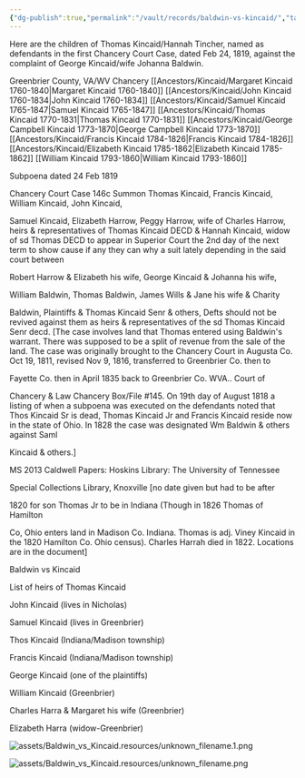```yaml
---
{"dg-publish":true,"permalink":"/vault/records/baldwin-vs-kincaid/","tags":["Thomas-Kincaid","Samuel-Kincaid","John-Kincaid","Hannah-Tincher"]}
---
```


Here are the children of Thomas Kincaid/Hannah Tincher, named as defendants in the first Chancery Court Case, dated Feb 24, 1819, against the complaint of George Kincaid/wife Johanna Baldwin.

Greenbrier County, VA/WV
Chancery
[[Ancestors/Kincaid/Margaret Kincaid 1760-1840\|Margaret Kincaid 1760-1840]]
[[Ancestors/Kincaid/John Kincaid 1760-1834\|John Kincaid 1760-1834]]
[[Ancestors/Kincaid/Samuel Kincaid 1765-1847\|Samuel Kincaid 1765-1847]]
[[Ancestors/Kincaid/Thomas Kincaid 1770-1831\|Thomas Kincaid 1770-1831]]
[[Ancestors/Kincaid/George Campbell Kincaid 1773-1870\|George Campbell Kincaid 1773-1870]]
[[Ancestors/Kincaid/Francis Kincaid 1784-1826\|Francis Kincaid 1784-1826]]
[[Ancestors/Kincaid/Elizabeth Kincaid 1785-1862\|Elizabeth Kincaid 1785-1862]]
[[William Kincaid 1793-1860\|William Kincaid 1793-1860]]


Subpoena dated 24 Feb 1819

Chancery Court Case 146c
Summon Thomas Kincaid, Francis Kincaid, William Kincaid, John Kincaid,

Samuel Kincaid, Elizabeth Harrow, Peggy Harrow, wife of Charles Harrow, heirs & representatives of Thomas Kincaid DECD & Hannah Kincaid, widow of sd Thomas DECD to appear in Superior Court the 2nd day of the next term to show cause if any they can why a suit lately depending in the said court between

Robert Harrow & Elizabeth his wife, George Kincaid & Johanna his wife,

William Baldwin, Thomas Baldwin, James Wills & Jane his wife & Charity

Baldwin, Plaintiffs & Thomas Kincaid Senr & others, Defts should not be revived against them as heirs & representatives of the sd Thomas Kincaid Senr decd. \[The case involves land that Thomas entered using Baldwin's warrant. There was supposed to be a split of revenue from the sale of the land. The case was originally brought to the Chancery Court in Augusta Co. Oct 19, 1811, revised Nov 9, 1816, transferred to Greenbrier Co. then to

Fayette Co. then in April 1835 back to Greenbrier Co. WVA.. Court of

Chancery & Law Chancery Box/File #145. On 19th day of August 1818 a listing of when a subpoena was executed on the defendants noted that Thos Kincaid Sr is dead, Thomas Kincaid Jr and Francis Kincaid reside now in the state of Ohio. In 1828 the case was designated Wm Baldwin & others against Saml

Kincaid & others.\]

MS 2013 Caldwell Papers: Hoskins Library: The University of Tennessee

Special Collections Library, Knoxville \[no date given but had to be after

1820 for son Thomas Jr to be in Indiana (Though in 1826 Thomas of Hamilton

Co, Ohio enters land in Madison Co. Indiana. Thomas is adj. Viney Kincaid in the 1820 Hamilton Co. Ohio census). Charles Harrah died in 1822. Locations are in the document\]

Baldwin vs Kincaid

List of heirs of Thomas Kincaid

John Kincaid (lives in Nicholas)

Samuel Kincaid (lives in Greenbrier)

Thos Kincaid (Indiana/Madison township)

Francis Kincaid (Indiana/Madison township)

George Kincaid (one of the plaintiffs)

William Kincaid (Greenbrier)

Charles Harra & Margaret his wife (Greenbrier)

Elizabeth Harra (widow-Greenbrier)

![assets/Baldwin_vs_Kincaid.resources/unknown_filename.1.png](/img/user/assets/Baldwin_vs_Kincaid.resources/unknown_filename.1.png)

![assets/Baldwin_vs_Kincaid.resources/unknown_filename.png](/img/user/assets/Baldwin_vs_Kincaid.resources/unknown_filename.png)
